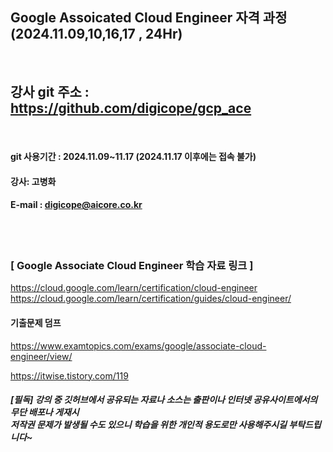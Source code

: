
##  Google Assoicated Cloud Engineer 자격 과정 (2024.11.09,10,16,17 , 24Hr)
<br>

## 강사 git 주소 :    https://github.com/digicope/gcp_ace
<br>

#### git 사용기간 : 2024.11.09~11.17 (2024.11.17  이후에는 접속 불가)


#### 강사: 고병화
#### E-mail : digicope@aicore.co.kr
<br>
<br>

### [ Google Associate Cloud Engineer 학습 자료 링크 ]

https://cloud.google.com/learn/certification/cloud-engineer
<br>
https://cloud.google.com/learn/certification/guides/cloud-engineer/
<br>

#### 기출문제 덤프

https://www.examtopics.com/exams/google/associate-cloud-engineer/view/
<br>

https://itwise.tistory.com/119

##### [필독] 강의 중 깃허브에서 공유되는 자료나 소스는 출판이나 인터넷 공유사이트에서의 무단 배포나 게재시 <br> 저작권 문제가 발생될 수도 있으니 학습을 위한 개인적 용도로만 사용해주시길 부탁드립니다~     
